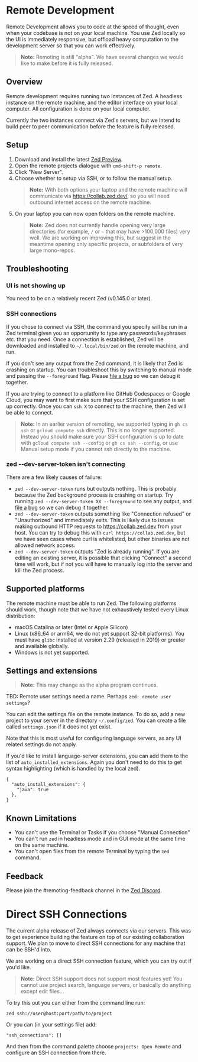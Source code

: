 # Remote Development

Remote Development allows you to code at the speed of thought, even when your codebase is not on your local machine. You use Zed locally so the UI is immediately responsive, but offload heavy computation to the development server so that you can work effectively.

> **Note:** Remoting is still "alpha". We have several changes we would like to make before it is fully released.

## Overview

Remote development requires running two instances of Zed. A headless instance on the remote machine, and the editor interface on your local computer. All configuration is done on your local computer.

Currently the two instances connect via Zed's servers, but we intend to build peer to peer communication before the feature is fully released.

## Setup

1. Download and install the latest [Zed Preview](https://zed.dev/releases/preview).
1. Open the remote projects dialogue with `cmd-shift-p remote`.
1. Click "New Server".
1. Choose whether to setup via SSH, or to follow the manual setup.
   > **Note:** With both options your laptop and the remote machine will communicate
   > via https://collab.zed.dev/, so you will need outbound internet access on the remote machine.
1. On your laptop you can now open folders on the remote machine.
   > **Note:** Zed does not currently handle opening very large directories (for example, `/` or `~` that may have >100,000 files) very well. We are working on improving this, but suggest in the meantime opening only specific projects, or subfolders of very large mono-repos.

## Troubleshooting

### UI is not showing up

You need to be on a relatively recent Zed (v0.145.0 or later).

### SSH connections

If you chose to connect via SSH, the command you specify will be run in a Zed terminal given you an opportunity to type any passwords/keyphrases etc. that you need.
Once a connection is established, Zed will be downloaded and installed to `~/.local/bin/zed` on the remote machine, and run.

If you don't see any output from the Zed command, it is likely that Zed is crashing
on startup. You can troubleshoot this by switching to manual mode and passing the `--foreground` flag. Please [file a bug](https://github.com/zed-industries/zed) so we can debug it together.

If you are trying to connect to a platform like GitHub Codespaces or Google Cloud, you may want to first make sure that your SSH configuration is set up correctly. Once you can `ssh X` to connect to the machine, then Zed will be able to connect.

> **Note:** In an earlier version of remoting, we supported typing in `gh cs ssh` or `gcloud compute ssh` directly. This is no longer supported. Instead you should make sure your SSH configuration is up to date with `gcloud compute ssh --config` or `gh cs ssh --config`, or use Manual setup mode if you cannot ssh directly to the machine.

### zed --dev-server-token isn't connecting

There are a few likely causes of failure:

- `zed --dev-server-token` runs but outputs nothing. This is probably because the Zed background process is crashing on startup. Try running `zed --dev-server-token XX --foreground` to see any output, and [file a bug](https://github.com/zed-industries/zed) so we can debug it together.
- `zed --dev-server-token` outputs something like "Connection refused" or "Unauthorized" and immediately exits. This is likely due to issues making outbound HTTP requests to https://collab.zed.dev from your host. You can try to debug this with `curl https://collab.zed.dev`, but we have seen cases where curl is whitelisted, but other binaries are not allowed network access.
- `zed --dev-server-token` outputs "Zed is already running". If you are editing an existing server, it is possible that clicking "Connect" a second time will work, but if not you will have to manually log into the server and kill the Zed process.

## Supported platforms

The remote machine must be able to run Zed. The following platforms should work, though note that we have not exhaustively tested every Linux distribution:

- macOS Catalina or later (Intel or Apple Silicon)
- Linux (x86_64 or arm64, we do not yet support 32-bit platforms). You must have `glibc` installed at version 2.29 (released in 2019) or greater and available globally.
- Windows is not yet supported.

## Settings and extensions

> **Note:** This may change as the alpha program continues.

TBD: Remote user settings need a name. Perhaps `zed: remote user settings`?

You can edit the settings file on the remote instance. To do so, add a new project to your server in the directory `~/.config/zed`. You can create a file called `settings.json` if it does not yet exist.

Note that this is most useful for configuring language servers, as any UI related settings do not apply.

If you'd like to install language-server extensions, you can add them to the list of `auto_installed_extensions`. Again you don't need to do this to get syntax highlighting (which is handled by the local zed).

```
{
  "auto_install_extensions": {
    "java": true
  },
}
```

## Known Limitations

- You can't use the Terminal or Tasks if you choose "Manual Connection"
- You can't run `zed` in headless mode and in GUI mode at the same time on the same machine.
- You can't open files from the remote Terminal by typing the `zed` command.

## Feedback

Please join the #remoting-feedback channel in the [Zed Discord](https://discord.gg/qSDQ8VWc7k).

# Direct SSH Connections

The current alpha release of Zed always connects via our servers. This was to get experience building the feature on top of our existing collaboration support. We plan to move to direct SSH connections for any machine that can be SSH'd into.

We are working on a direct SSH connection feature, which you can try out if you'd like.

> **Note:** Direct SSH support does not support most features yet! You cannot use project search, language servers, or basically do anything except edit files...

To try this out you can either from the command line run:

```
zed ssh://user@host:port/path/to/project
```

Or you can (in your settings file) add:

```
"ssh_connections": []
```

And then from the command palette choose `projects: Open Remote` and configure an SSH connection from there.
